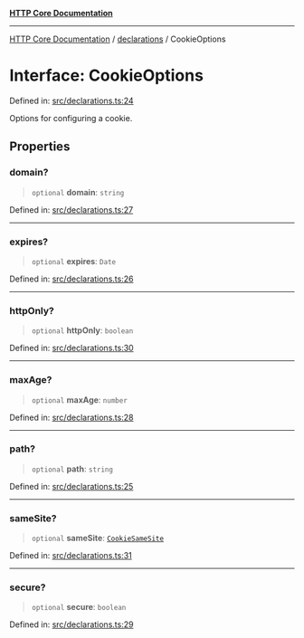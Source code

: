 [**HTTP Core Documentation**](../../README.md)

***

[HTTP Core Documentation](../../README.md) / [declarations](../README.md) / CookieOptions

# Interface: CookieOptions

Defined in: [src/declarations.ts:24](https://github.com/stonemjs/http-core/blob/f8360abdd8e841f59cefcfadd322bcf66d52c95b/src/declarations.ts#L24)

Options for configuring a cookie.

## Properties

### domain?

> `optional` **domain**: `string`

Defined in: [src/declarations.ts:27](https://github.com/stonemjs/http-core/blob/f8360abdd8e841f59cefcfadd322bcf66d52c95b/src/declarations.ts#L27)

***

### expires?

> `optional` **expires**: `Date`

Defined in: [src/declarations.ts:26](https://github.com/stonemjs/http-core/blob/f8360abdd8e841f59cefcfadd322bcf66d52c95b/src/declarations.ts#L26)

***

### httpOnly?

> `optional` **httpOnly**: `boolean`

Defined in: [src/declarations.ts:30](https://github.com/stonemjs/http-core/blob/f8360abdd8e841f59cefcfadd322bcf66d52c95b/src/declarations.ts#L30)

***

### maxAge?

> `optional` **maxAge**: `number`

Defined in: [src/declarations.ts:28](https://github.com/stonemjs/http-core/blob/f8360abdd8e841f59cefcfadd322bcf66d52c95b/src/declarations.ts#L28)

***

### path?

> `optional` **path**: `string`

Defined in: [src/declarations.ts:25](https://github.com/stonemjs/http-core/blob/f8360abdd8e841f59cefcfadd322bcf66d52c95b/src/declarations.ts#L25)

***

### sameSite?

> `optional` **sameSite**: [`CookieSameSite`](../enumerations/CookieSameSite.md)

Defined in: [src/declarations.ts:31](https://github.com/stonemjs/http-core/blob/f8360abdd8e841f59cefcfadd322bcf66d52c95b/src/declarations.ts#L31)

***

### secure?

> `optional` **secure**: `boolean`

Defined in: [src/declarations.ts:29](https://github.com/stonemjs/http-core/blob/f8360abdd8e841f59cefcfadd322bcf66d52c95b/src/declarations.ts#L29)

